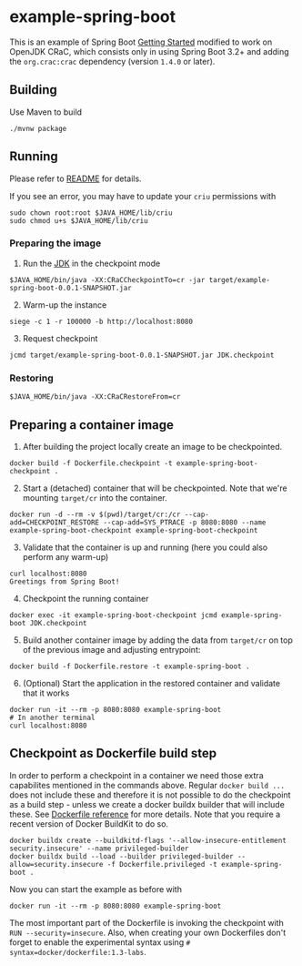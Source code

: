 # example-spring-boot

This is an example of Spring Boot [Getting Started](https://github.com/spring-guides/gs-spring-boot/tree/main/initial) modified to work on OpenJDK CRaC, which consists only in using Spring Boot 3.2+ and adding the `org.crac:crac` dependency (version `1.4.0` or later).

## Building

Use Maven to build
```
./mvnw package
```

## Running

Please refer to [README](https://github.com/CRaC/docs#users-flow) for details.

If you see an error, you may have to update your `criu` permissions with
```
sudo chown root:root $JAVA_HOME/lib/criu
sudo chmod u+s $JAVA_HOME/lib/criu
```

### Preparing the image
1. Run the [JDK](README.md#JDK) in the checkpoint mode
```
$JAVA_HOME/bin/java -XX:CRaCCheckpointTo=cr -jar target/example-spring-boot-0.0.1-SNAPSHOT.jar
```
2. Warm-up the instance
```
siege -c 1 -r 100000 -b http://localhost:8080
```
3. Request checkpoint
```
jcmd target/example-spring-boot-0.0.1-SNAPSHOT.jar JDK.checkpoint
```

### Restoring

```
$JAVA_HOME/bin/java -XX:CRaCRestoreFrom=cr
```

## Preparing a container image

1. After building the project locally create an image to be checkpointed.
```
docker build -f Dockerfile.checkpoint -t example-spring-boot-checkpoint .
```

2.  Start a (detached) container that will be checkpointed. Note that we're mounting `target/cr` into the container.
```
docker run -d --rm -v $(pwd)/target/cr:/cr --cap-add=CHECKPOINT_RESTORE --cap-add=SYS_PTRACE -p 8080:8080 --name example-spring-boot-checkpoint example-spring-boot-checkpoint
```

3. Validate that the container is up and running (here you could also perform any warm-up)
```
curl localhost:8080
Greetings from Spring Boot!
```

4. Checkpoint the running container
```
docker exec -it example-spring-boot-checkpoint jcmd example-spring-boot JDK.checkpoint
```

5. Build another container image by adding the data from `target/cr` on top of the previous image and adjusting entrypoint:
```
docker build -f Dockerfile.restore -t example-spring-boot .
```

6. (Optional) Start the application in the restored container and validate that it works
```
docker run -it --rm -p 8080:8080 example-spring-boot
# In another terminal
curl localhost:8080
```

## Checkpoint as Dockerfile build step

In order to perform a checkpoint in a container we need those extra capabilites mentioned in the commands above. Regular `docker build ...` does not include these and therefore it is not possible to do the checkpoint as a build step - unless we create a docker buildx builder that will include these. See [Dockerfile reference](https://docs.docker.com/reference/dockerfile/#run---security) for more details. Note that you require a recent version of Docker BuildKit to do so.

```
docker buildx create --buildkitd-flags '--allow-insecure-entitlement security.insecure' --name privileged-builder
docker buildx build --load --builder privileged-builder --allow=security.insecure -f Dockerfile.privileged -t example-spring-boot .
```

Now you can start the example as before with
```
docker run -it --rm -p 8080:8080 example-spring-boot
```

The most important part of the Dockerfile is invoking the checkpoint with `RUN --security=insecure`. Also, when creating your own Dockerfiles don't forget to enable the experimental syntax using `# syntax=docker/dockerfile:1.3-labs`.

